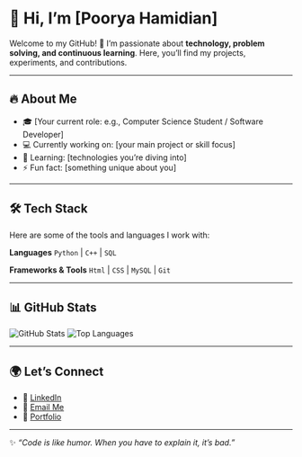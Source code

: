 # 👋 Hi, I’m \[Poorya Hamidian]

Welcome to my GitHub! 🚀
I’m passionate about **technology, problem solving, and continuous learning**. Here, you’ll find my projects, experiments, and contributions.

---

## 🔥 About Me

* 🎓 \[Your current role: e.g., Computer Science Student / Software Developer]
* 💻 Currently working on: \[your main project or skill focus]
* 📖 Learning: \[technologies you’re diving into]
* ⚡ Fun fact: \[something unique about you]

---

## 🛠️ Tech Stack

Here are some of the tools and languages I work with:

**Languages**
`Python` | `C++` | `SQL`

**Frameworks & Tools**
`Html` | `CSS` | `MySQL` | `Git`

---

## 📊 GitHub Stats

![GitHub Stats](https://github-readme-stats.vercel.app/api?username=YOUR_GITHUB_USERNAME\&show_icons=true\&theme=radical)
![Top Languages](https://github-readme-stats.vercel.app/api/top-langs/?username=YOUR_GITHUB_USERNAME\&layout=compact\&theme=radical)

---

## 🌍 Let’s Connect

* 💼 [LinkedIn](https://linkedin.com/in/YOUR_PROFILE)
* 📧 [Email Me](mailto:YOUR_EMAIL)
* 📝 [Portfolio](https://YOUR_PORTFOLIO_LINK)

---

✨ *“Code is like humor. When you have to explain it, it’s bad.”*
